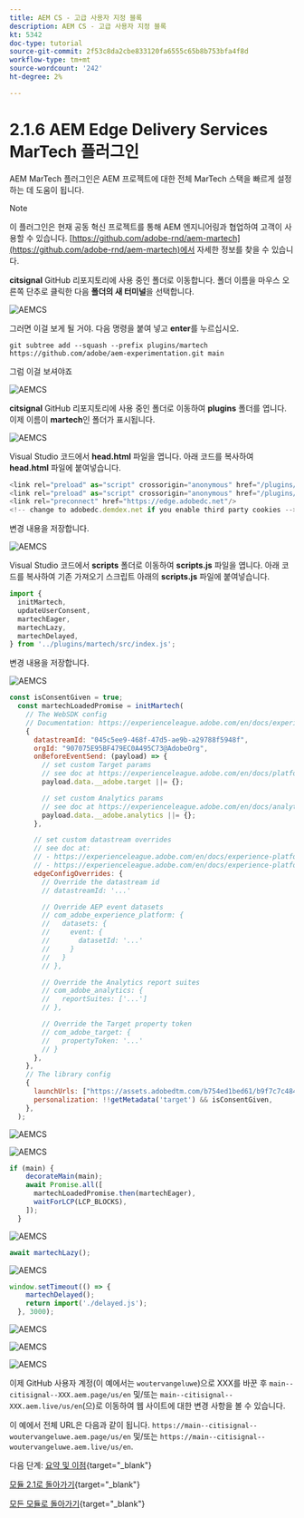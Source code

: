 ```yaml
---
title: AEM CS - 고급 사용자 지정 블록
description: AEM CS - 고급 사용자 지정 블록
kt: 5342
doc-type: tutorial
source-git-commit: 2f53c8da2cbe833120fa6555c65b8b753bfa4f8d
workflow-type: tm+mt
source-wordcount: '242'
ht-degree: 2%

---
```


# 2.1.6 AEM Edge Delivery Services MarTech 플러그인

AEM MarTech 플러그인은 AEM 프로젝트에 대한 전체 MarTech 스택을 빠르게 설정하는 데 도움이 됩니다.

>[!NOTE]
>
>이 플러그인은 현재 공동 혁신 프로젝트를 통해 AEM 엔지니어링과 협업하여 고객이 사용할 수 있습니다. [https://github.com/adobe-rnd/aem-martech](https://github.com/adobe-rnd/aem-martech)에서 자세한 정보를 찾을 수 있습니다.

**citsignal** GitHub 리포지토리에 사용 중인 폴더로 이동합니다. 폴더 이름을 마우스 오른쪽 단추로 클릭한 다음 **폴더의 새 터미널**&#x200B;을 선택합니다.

![AEMCS](./images/mtplugin1.png)

그러면 이걸 보게 될 거야. 다음 명령을 붙여 넣고 **enter**&#x200B;를 누르십시오.

```
git subtree add --squash --prefix plugins/martech https://github.com/adobe/aem-experimentation.git main
```

그럼 이걸 보셔야죠

![AEMCS](./images/mtplugin3.png)

**citsignal** GitHub 리포지토리에 사용 중인 폴더로 이동하여 **plugins** 폴더를 엽니다. 이제 이름이 **martech**&#x200B;인 폴더가 표시됩니다.

![AEMCS](./images/mtplugin4.png)


Visual Studio 코드에서 **head.html** 파일을 엽니다. 아래 코드를 복사하여 **head.html** 파일에 붙여넣습니다.

```javascript
<link rel="preload" as="script" crossorigin="anonymous" href="/plugins/martech/src/index.js"/>
<link rel="preload" as="script" crossorigin="anonymous" href="/plugins/martech/src/alloy.min.js"/>
<link rel="preconnect" href="https://edge.adobedc.net"/>
<!-- change to adobedc.demdex.net if you enable third party cookies -->
```

변경 내용을 저장합니다.

![AEMCS](./images/mtplugin5.png)

Visual Studio 코드에서 **scripts** 폴더로 이동하여 **scripts.js** 파일을 엽니다. 아래 코드를 복사하여 기존 가져오기 스크립트 아래의 **scripts.js** 파일에 붙여넣습니다.

```javascript
import {
  initMartech,
  updateUserConsent,
  martechEager,
  martechLazy,
  martechDelayed,
} from '../plugins/martech/src/index.js';
```

변경 내용을 저장합니다.

![AEMCS](./images/mtplugin6.png)

```javascript
const isConsentGiven = true;
  const martechLoadedPromise = initMartech(
    // The WebSDK config
    // Documentation: https://experienceleague.adobe.com/en/docs/experience-platform/web-sdk/commands/configure/overview#configure-js
    {
      datastreamId: "045c5ee9-468f-47d5-ae9b-a29788f5948f",
      orgId: "907075E95BF479EC0A495C73@AdobeOrg",
      onBeforeEventSend: (payload) => {
        // set custom Target params 
        // see doc at https://experienceleague.adobe.com/en/docs/platform-learn/migrate-target-to-websdk/send-parameters#parameter-mapping-summary
        payload.data.__adobe.target ||= {};

        // set custom Analytics params
        // see doc at https://experienceleague.adobe.com/en/docs/analytics/implementation/aep-edge/data-var-mapping
        payload.data.__adobe.analytics ||= {};
      },

      // set custom datastream overrides
      // see doc at:
      // - https://experienceleague.adobe.com/en/docs/experience-platform/web-sdk/commands/datastream-overrides
      // - https://experienceleague.adobe.com/en/docs/experience-platform/datastreams/overrides
      edgeConfigOverrides: {
        // Override the datastream id
        // datastreamId: '...'

        // Override AEP event datasets
        // com_adobe_experience_platform: {
        //   datasets: {
        //     event: {
        //       datasetId: '...'
        //     }
        //   }
        // },

        // Override the Analytics report suites
        // com_adobe_analytics: {
        //   reportSuites: ['...']
        // },

        // Override the Target property token
        // com_adobe_target: {
        //   propertyToken: '...'
        // }
      },
    },
    // The library config
    {
      launchUrls: ["https://assets.adobedtm.com/b754ed1bed61/b9f7c7c484de/launch-28b548849fb9.min.js"],
      personalization: !!getMetadata('target') && isConsentGiven,
    },
  );
```

![AEMCS](./images/mtplugin8.png)

![AEMCS](./images/mtplugin7.png)

```javascript
if (main) {
    decorateMain(main);
    await Promise.all([
      martechLoadedPromise.then(martechEager),
      waitForLCP(LCP_BLOCKS),
    ]);
  }
```

![AEMCS](./images/mtplugin10.png)

```javascript
await martechLazy();
```

![AEMCS](./images/mtplugin9.png)

```javascript
window.setTimeout(() => {
    martechDelayed();
    return import('./delayed.js');
  }, 3000);
```

![AEMCS](./images/mtplugin11.png)


![AEMCS](./images/mtplugin12.png)


![AEMCS](./images/mtplugin13.png)

이제 GitHub 사용자 계정(이 예에서는 `woutervangeluwe`)으로 XXX를 바꾼 후 `main--citisignal--XXX.aem.page/us/en` 및/또는 `main--citisignal--XXX.aem.live/us/en`(으)로 이동하여 웹 사이트에 대한 변경 사항을 볼 수 있습니다.

이 예에서 전체 URL은 다음과 같이 됩니다.
`https://main--citisignal--woutervangeluwe.aem.page/us/en` 및/또는 `https://main--citisignal--woutervangeluwe.aem.live/us/en`.

다음 단계: [요약 및 이점](./summary.md){target="_blank"}

[모듈 2.1로 돌아가기](./aemcs.md){target="_blank"}

[모든 모듈로 돌아가기](./../../../overview.md){target="_blank"}
